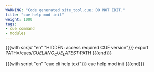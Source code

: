 ```yaml
---
WARNING: "Code generated site_tool.cue; DO NOT EDIT."
title: "cue help mod init"
weight: 1000
tags:
- cue command
- modules
---
```

{{{with _script_ "en" "HIDDEN: access required CUE version"}}}
export PATH=/cues/$CUELANG_CUE_LATEST:$PATH
{{{end}}}

{{{with script "en" "cue cli help text"}}}
cue help mod init
{{{end}}}
